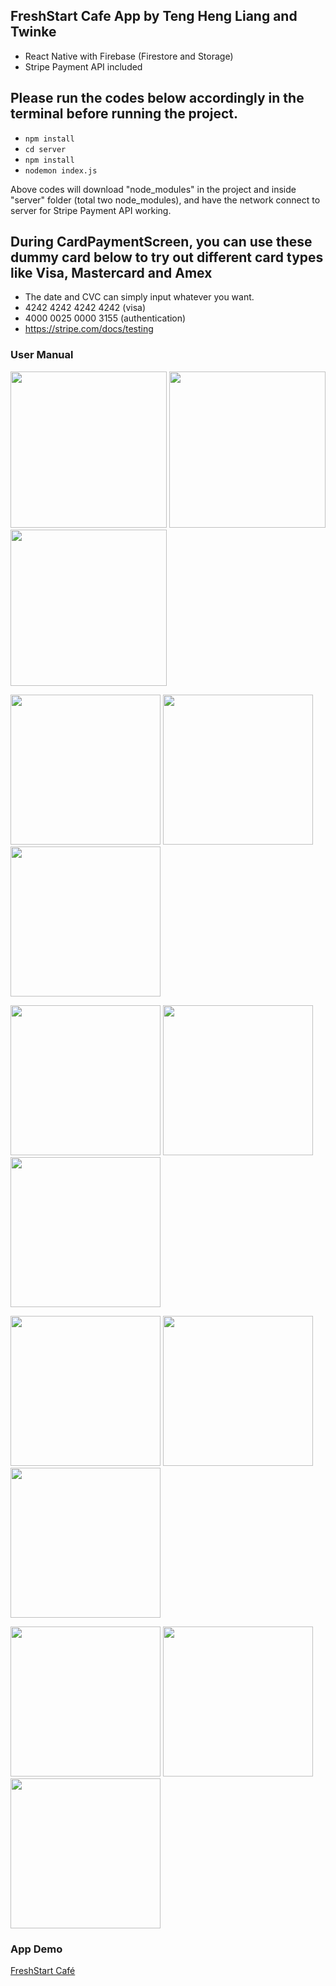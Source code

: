 ## FreshStart Cafe App by Teng Heng Liang and Twinke
- React Native with Firebase (Firestore and Storage)
- Stripe Payment API included

## Please run the codes below accordingly in the terminal before running the project.
- `npm install`
- `cd server`
- `npm install`
- `nodemon index.js`

Above codes will download "node_modules" in the project and inside "server" folder (total two node_modules), and have the network connect to server for Stripe Payment API working.

## During CardPaymentScreen, you can use these dummy card below to try out different card types like Visa, Mastercard and Amex
- The date and CVC can simply input whatever you want.
- 4242 4242 4242 4242 (visa)
- 4000 0025 0000 3155 (authentication)
- https://stripe.com/docs/testing

### User Manual
<img src="https://user-images.githubusercontent.com/54095039/155338967-d4140f94-f25a-4d4a-b3a2-d276b25e5ec1.jpg" width="250"> <img src="https://user-images.githubusercontent.com/54095039/155339136-08214d2c-cacc-48ec-91b9-63c0be84b11f.jpg" width="250"> <img src="https://user-images.githubusercontent.com/54095039/155339632-bfa168f3-2ac7-4836-963f-e3901b4e0f39.jpg" width="250">

<img src="https://user-images.githubusercontent.com/54095039/155339675-65b5574b-f4ca-4638-a9f4-bdeed8b070b4.jpg" width="240"> <img src="https://user-images.githubusercontent.com/54095039/155339651-c2d412c9-6117-435d-8ba6-5aaf41239634.jpg" width="240"> <img src="https://user-images.githubusercontent.com/54095039/155339684-3fd4e8ed-8093-4497-a593-a44a3f712888.jpg" width="240">

<img src="https://user-images.githubusercontent.com/54095039/155340377-4aa80d42-46df-496c-9792-5534149b7e18.jpg" width="240"> <img src="https://user-images.githubusercontent.com/54095039/155340390-80fd118f-ab4e-4f18-81ba-fa52e18855d4.jpg" width="240"> <img src="https://user-images.githubusercontent.com/54095039/155340397-96d6340b-6121-409c-8040-f6dbb0c9e2c6.png" width="240"> 

<img src="https://user-images.githubusercontent.com/54095039/155340401-dac6132c-de47-4abf-ab59-95332aad9a6f.png" width="240"> <img src="https://user-images.githubusercontent.com/54095039/155340406-e773ac91-382b-4117-845d-dc669fafebfa.png" width="240"> <img src="https://user-images.githubusercontent.com/54095039/155340436-fb49801f-a27b-4705-b6dc-095c9e89ccb8.png" width="240">

<img src="https://user-images.githubusercontent.com/54095039/155340449-a7922cdc-7232-4aee-a590-8b3fe03565ae.png" width="240"> <img src="https://user-images.githubusercontent.com/54095039/155340459-f328f0f7-ef7c-44d0-a217-6b84406a7a6c.png" width="240"> <img src="https://user-images.githubusercontent.com/54095039/155340461-e926150b-edec-463b-8a46-601b78fbf45d.png" width="240">

### App Demo
[FreshStart Café](https://www.youtube.com/watch?v=TH6Q3yrErRc)
